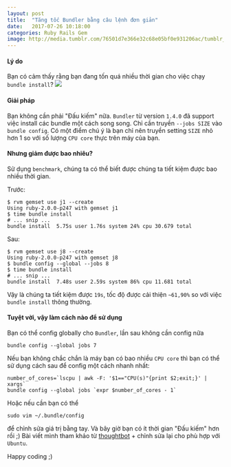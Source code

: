 ```yaml
---
layout: post
title:  "Tăng tốc Bundler bằng câu lệnh đơn giản"
date:   2017-07-26 10:18:00
categories: Ruby Rails Gem
image: http://media.tumblr.com/76501d7e366e32c68e05bf0e931206ac/tumblr_inline_ms7d9qF6Hb1qz4rgp.png
---
```


#### Lý do
Bạn có cảm thấy rằng bạn đang tốn quá nhiều thời gian cho việc chạy `bundle install`?
![](http://media.tumblr.com/76501d7e366e32c68e05bf0e931206ac/tumblr_inline_ms7d9qF6Hb1qz4rgp.png)

#### Giải pháp
Bạn không cần phải "Đấu kiếm" nữa. `Bundler` từ version `1.4.0` đã support việc install các bundle một cách song song.
Chỉ cần truyền `--jobs SIZE` vào `bundle config`. Có một điểm chú ý là bạn chỉ nên truyền setting `SIZE` nhỏ hơn 1 so với số lượng `CPU core` thực trên máy của bạn.

#### Nhưng giảm được bao nhiêu?
Sử dụng `benchmark`, chúng ta có thể biết được chúng ta tiết kiệm được bao nhiều thời gian.

Trước:
```
$ rvm gemset use j1 --create
Using ruby-2.0.0-p247 with gemset j1
$ time bundle install
# ... snip ...
bundle install  5.75s user 1.76s system 24% cpu 30.679 total
```

Sau:
```
$ rvm gemset use j8 --create
Using ruby-2.0.0-p247 with gemset j8
$ bundle config --global --jobs 8
$ time bundle install
# ... snip ...
bundle install  7.48s user 2.59s system 86% cpu 11.681 total
```
Vậy là chúng ta tiết kiệm được `19s`, tốc độ được cải thiện `~61,90%` so với việc `bundle install` thông thường.
#### Tuyệt vời, vậy làm cách nào để sử dụng
Bạn có thể config globally cho `Bundler`, lần sau không cần config nữa

```
bundle config --global jobs 7
```

Nếu bạn không chắc chắn là máy bạn có bao nhiều `CPU core` thì bạn có thể sử dụng cách sau để config một cách nhanh nhất:
```
number_of_cores=`lscpu | awk -F: '$1=="CPU(s)"{print $2;exit;}' | xargs`
bundle config --global jobs `expr $number_of_cores - 1`
```

Hoặc nếu cần bạn có thể
```
sudo vim ~/.bundle/config
```
để chỉnh sửa giá trị bằng tay.
Và bây giờ bạn có ít thời gian "Đấu kiếm" hơn rồi ;)
Bài viết mình tham khảo từ [thoughtbot](https://robots.thoughtbot.com/parallel-gem-installing-using-bundler) + chỉnh sửa lại cho phù hợp với `Ubuntu`.

Happy coding ;)
